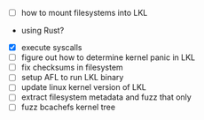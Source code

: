 
- [ ] how to mount filesystems into LKL
- using Rust?
- [X] execute syscalls
- [ ] figure out how to determine kernel panic in LKL
- [ ] fix checksums in filesystem
- [ ] setup AFL to run LKL binary
- [ ] update linux kernel version of LKL
- [ ] extract filesystem metadata and fuzz that only
- [ ] fuzz bcachefs kernel tree
